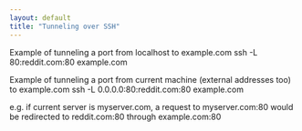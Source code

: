 ```yaml
---
layout: default
title: "Tunneling over SSH"
---
```

Example of tunneling a port from localhost to example.com
ssh -L 80:reddit.com:80 example.com

Example of tunneling a port from current machine (external addresses too) to example.com
ssh -L 0.0.0.0:80:reddit.com:80 example.com

e.g. if current server is myserver.com, a request to myserver.com:80 would be redirected to reddit.com:80 through example.com:80
